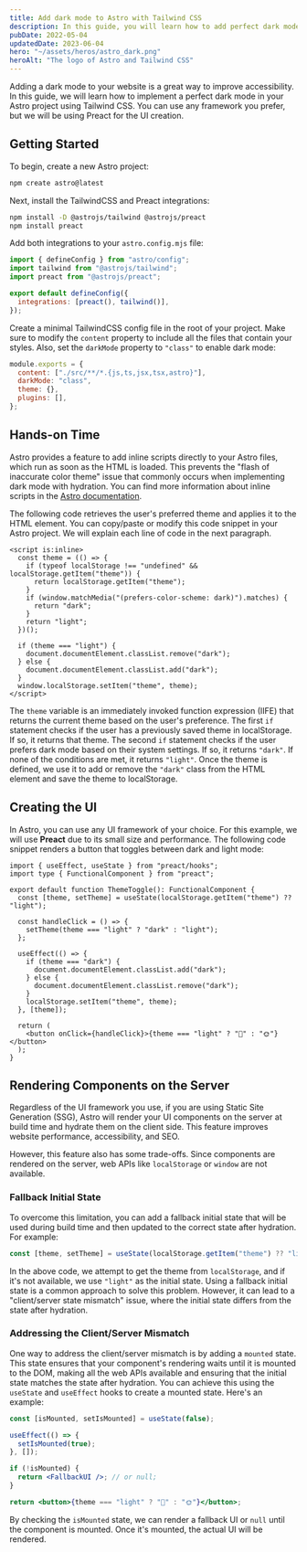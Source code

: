 ```yaml
---
title: Add dark mode to Astro with Tailwind CSS
description: In this guide, you will learn how to add perfect dark mode to your Astro project using Tailwind CSS and the prefers-color-scheme media query
pubDate: 2022-05-04
updatedDate: 2023-06-04
hero: "~/assets/heros/astro_dark.png"
heroAlt: "The logo of Astro and Tailwind CSS"
---
```


Adding a dark mode to your website is a great way to improve accessibility. In this guide, we will learn how to implement a perfect dark mode in your Astro project using Tailwind CSS. You can use any framework you prefer, but we will be using Preact for the UI creation.

## Getting Started

To begin, create a new Astro project:

```sh
npm create astro@latest
```

Next, install the TailwindCSS and Preact integrations:

```sh
npm install -D @astrojs/tailwind @astrojs/preact
npm install preact
```

Add both integrations to your `astro.config.mjs` file:

```js title="astro.config.mjs"
import { defineConfig } from "astro/config";
import tailwind from "@astrojs/tailwind";
import preact from "@astrojs/preact";

export default defineConfig({
  integrations: [preact(), tailwind()],
});
```

Create a minimal TailwindCSS config file in the root of your project. Make sure to modify the `content` property to include all the files that contain your styles. Also, set the `darkMode` property to `"class"` to enable dark mode:

```js title="tailwind.config.cjs"
module.exports = {
  content: ["./src/**/*.{js,ts,jsx,tsx,astro}"],
  darkMode: "class",
  theme: {},
  plugins: [],
};
```

## Hands-on Time

Astro provides a feature to add inline scripts directly to your Astro files, which run as soon as the HTML is loaded. This prevents the "flash of inaccurate color theme" issue that commonly occurs when implementing dark mode with hydration. You can find more information about inline scripts in the [Astro documentation](https://docs.astro.build/en/reference/directives-reference/#isinline).

The following code retrieves the user's preferred theme and applies it to the HTML element. You can copy/paste or modify this code snippet in your Astro project. We will explain each line of code in the next paragraph.

```astro title="Layout.astro"
<script is:inline>
  const theme = (() => {
    if (typeof localStorage !== "undefined" && localStorage.getItem("theme")) {
      return localStorage.getItem("theme");
    }
    if (window.matchMedia("(prefers-color-scheme: dark)").matches) {
      return "dark";
    }
    return "light";
  })();

  if (theme === "light") {
    document.documentElement.classList.remove("dark");
  } else {
    document.documentElement.classList.add("dark");
  }
  window.localStorage.setItem("theme", theme);
</script>
```

The `theme` variable is an immediately invoked function expression (IIFE) that returns the current theme based on the user's preference. The first `if` statement checks if the user has a previously saved theme in localStorage. If so, it returns that theme. The second `if` statement checks if the user prefers dark mode based on their system settings. If so, it returns `"dark"`. If none of the conditions are met, it returns `"light"`. Once the theme is defined, we use it to add or remove the `"dark"` class from the HTML element and save the theme to localStorage.

## Creating the UI

In Astro, you can use any UI framework of your choice. For this example, we will use **Preact** due to its small size and performance. The following code snippet renders a button that toggles between dark and light mode:

```tsx title="ThemeToggle.tsx"
import { useEffect, useState } from "preact/hooks";
import type { FunctionalComponent } from "preact";

export default function ThemeToggle(): FunctionalComponent {
  const [theme, setTheme] = useState(localStorage.getItem("theme") ?? "light");

  const handleClick = () => {
    setTheme(theme === "light" ? "dark" : "light");
  };

  useEffect(() => {
    if (theme === "dark") {
      document.documentElement.classList.add("dark");
    } else {
      document.documentElement.classList.remove("dark");
    }
    localStorage.setItem("theme", theme);
  }, [theme]);

  return (
    <button onClick={handleClick}>{theme === "light" ? "🌙" : "🌞"}</button>
  );
}
```

## Rendering Components on the Server

Regardless of the UI framework you use, if you are using Static Site Generation (SSG), Astro will render your UI components on the server at build time and hydrate them on the client side. This feature improves website performance, accessibility, and SEO.

However, this feature also has some trade-offs. Since components are rendered on the server, web APIs like `localStorage` or `window` are not available.

### Fallback Initial State

To overcome this limitation, you can add a fallback initial state that will be used during build time and then updated to the correct state after hydration. For example:

```jsx
const [theme, setTheme] = useState(localStorage.getItem("theme") ?? "light");
```

In the above code, we attempt to get the theme from `localStorage`, and if it's not available, we use `"light"` as the initial state. Using a fallback initial state is a common approach to solve this problem. However, it can lead to a "client/server state mismatch" issue, where the initial state differs from the state after hydration.

### Addressing the Client/Server Mismatch

One way to address the client/server mismatch is by adding a `mounted` state. This state ensures that your component's rendering waits until it is mounted to the DOM, making all the web APIs available and ensuring that the initial state matches the state after hydration. You can achieve this using the `useState` and `useEffect` hooks to create a mounted state. Here's an example:

```jsx title="ThemeToggle.tsx"
const [isMounted, setIsMounted] = useState(false);

useEffect(() => {
  setIsMounted(true);
}, []);

if (!isMounted) {
  return <FallbackUI />; // or null;
}

return <button>{theme === "light" ? "🌙" : "🌞"}</button>;
```

By checking the `isMounted` state, we can render a fallback UI or `null` until the component is mounted. Once it's mounted, the actual UI will be rendered.
